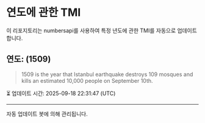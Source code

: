 
# 연도에 관한 TMI

이 리포지토리는 numbersapi를 사용하여 특정 년도에 관한 TMI를 자동으로 업데이트합니다.

## 연도: (1509)
> 1509 is the year that Istanbul earthquake destroys 109 mosques and kills an estimated 10,000 people on September 10th.

⏳ 업데이트 시간: 2025-09-18 22:31:47 (UTC)

---
자동 업데이트 봇에 의해 관리됩니다.
